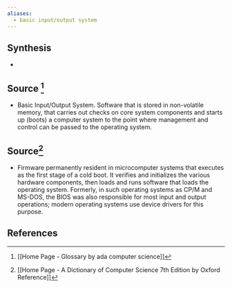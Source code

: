 ```yaml
---
aliases:
  - basic input/output system
---
```

## Synthesis
- 
## Source [^1]
- Basic Input/Output System. Software that is stored in non-volatile memory, that carries out checks on core system components and starts up (boots) a computer system to the point where management and control can be passed to the operating system.

## Source[^2]
- Firmware permanently resident in microcomputer systems that executes as the first stage of a cold boot. It verifies and initializes the various hardware components, then loads and runs software that loads the operating system. Formerly, in such operating systems as CP/M and MS-DOS, the BIOS was also responsible for most input and output operations; modern operating systems use device drivers for this purpose.
## References

[^1]: [[Home Page - Glossary by ada computer science]]
[^2]: [[Home Page - A Dictionary of Computer Science 7th Edition by Oxford Reference]]